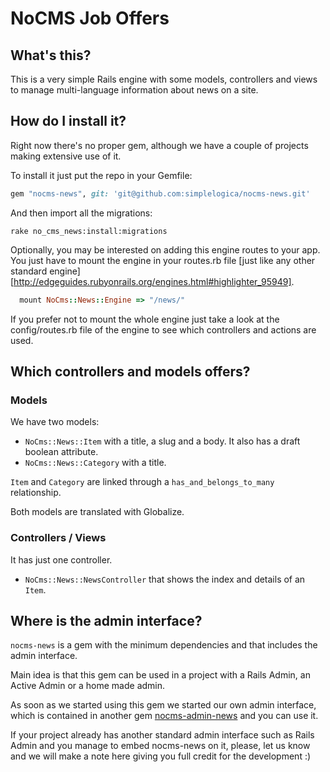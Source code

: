 # NoCMS Job Offers

## What's this?

This is a very simple Rails engine with some models, controllers and views to manage multi-language information about news on a site.

## How do I install it?

Right now there's no proper gem, although we have a couple of projects making extensive use of it.

To install it just put the repo in your Gemfile:

```ruby
gem "nocms-news", git: 'git@github.com:simplelogica/nocms-news.git'
```

And then import all the migrations:

```
rake no_cms_news:install:migrations
```

Optionally, you may be interested on adding this engine routes to your app. You just have to mount the engine in your routes.rb file [just like any other standard engine][http://edgeguides.rubyonrails.org/engines.html#highlighter_95949].

```ruby
  mount NoCms::News::Engine => "/news/"
```

If you prefer not to mount the whole engine just take a look at the config/routes.rb file of the engine to see which controllers and actions are used.

## Which controllers and models offers?

### Models

We have two models:

  - `NoCms::News::Item` with a title, a slug and a body. It also has a draft boolean attribute.
  - `NoCms::News::Category` with a title.

`Item` and `Category` are linked through a `has_and_belongs_to_many` relationship.

Both models are translated with Globalize.

### Controllers / Views

It has just one controller.

  - `NoCms::News::NewsController` that shows the index and details of an `Item`.

## Where is the admin interface?

`nocms-news` is a gem with the minimum dependencies and that includes the admin interface.

Main idea is that this gem can be used in a project with a Rails Admin, an Active Admin or a home made admin.

As soon as we started using this gem we started our own admin interface, which is contained in another gem [nocms-admin-news](https://github.com/simplelogica/nocms-admin-news) and you can use it.

If your project already has another standard admin interface such as Rails Admin and you manage to embed nocms-news on it, please, let us know and we will make a note here giving you full credit for the development :)


